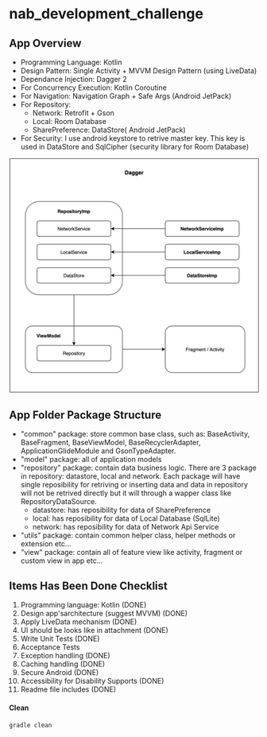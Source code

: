 # nab_development_challenge

## App Overview

* Programming Language: Kotlin
* Design Pattern: Single Activity + MVVM Design Pattern (using LiveData)
* Dependance Injection: Dagger 2
* For Concurrency Execution: Kotlin Coroutine
* For Navigation: Navigation Graph + Safe Args (Android JetPack)
* For Repository:
	* Network: Retrofit + Gson
	* Local: Room Database
	* SharePreference: DataStore( Android JetPack)
* For Security: I use android keystore to retrive master key. This key is used in DataStore and SqlCipher (security library for Room Database)

![Alt text](https://github.com/khoantt91/nab_development_challenge/blob/master/app_overview.png)

## App Folder Package Structure
* "common" package: store common base class, such as: BaseActivity, BaseFragment, BaseViewModel, BaseRecyclerAdapter, ApplicationGlideModule and GsonTypeAdapter.
* "model" package: all of application models
* "repository" package: contain data business logic. There are 3 package in repository: datastore, local and network. Each package will have single reposibility for retriving or inserting data and data in repository will not be retrived directly but it will through a wapper class like RepositoryDataSource.
	* datastore: has reposibility for data of SharePreference
	* local: has reposibility for data of Local Database (SqlLite)
	* network: has reposibility for data of Network Api Service
* "utils" package: contain common helper class, helper methods or extension etc...
* "view" package: contain all of feature view like activity, fragment or custom view in app etc...

## Items Has Been Done Checklist
1. Programming language: Kotlin (DONE)
2. Design app'sarchitecture (suggest MVVM) (DONE)
3. Apply LiveData mechanism (DONE)
4. UI should be looks like in attachment (DONE)
5. Write Unit Tests (DONE)
6. Acceptance Tests
7. Exception handling (DONE)
8. Caching handling (DONE)
9. Secure Android (DONE)
10. Accessibility for Disability Supports (DONE)
11. Readme file includes (DONE)

#### Clean

	gradle clean
